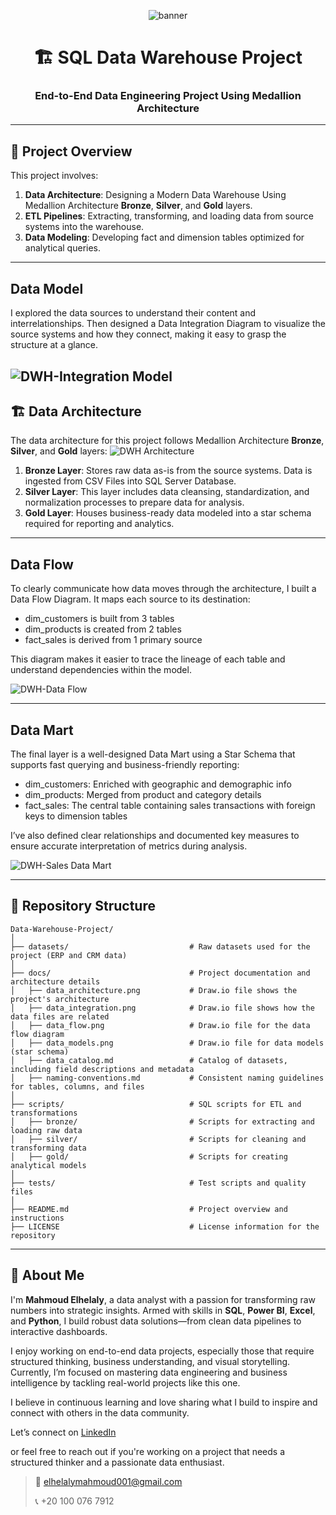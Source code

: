 <!-- Banner -->
<p align="center">
  <img src="https://capsule-render.vercel.app/api?type=waving&color=0E76A8&height=200&section=header&text=SQL%20Data%20Warehouse%20Project&fontSize=35&fontColor=ffffff" alt="banner"/>
</p>

<h1 align="center">🏗️ SQL Data Warehouse Project</h1>
<h3 align="center">End-to-End Data Engineering Project Using Medallion Architecture</h3>


---

## 📖 Project Overview

This project involves:

1. **Data Architecture**: Designing a Modern Data Warehouse Using Medallion Architecture **Bronze**, **Silver**, and **Gold** layers.
2. **ETL Pipelines**: Extracting, transforming, and loading data from source systems into the warehouse.
3. **Data Modeling**: Developing fact and dimension tables optimized for analytical queries.

---
## Data Model 

I explored the data sources to understand their content and interrelationships.
Then designed a Data Integration Diagram to visualize the source systems and how they connect, making it easy to grasp the structure at a glance.

![DWH-Integration Model](https://github.com/user-attachments/assets/dc0c6f7c-a266-4fc2-9971-c81dd0d1a51a)
---

## 🏗️ Data Architecture

The data architecture for this project follows Medallion Architecture **Bronze**, **Silver**, and **Gold** layers:
![DWH Architecture](https://github.com/user-attachments/assets/0613a37f-e13e-47f1-94a6-0a04baba3545)

1. **Bronze Layer**: Stores raw data as-is from the source systems. Data is ingested from CSV Files into SQL Server Database.
2. **Silver Layer**: This layer includes data cleansing, standardization, and normalization processes to prepare data for analysis.
3. **Gold Layer**: Houses business-ready data modeled into a star schema required for reporting and analytics.

---
## Data Flow 
To clearly communicate how data moves through the architecture, I built a Data Flow Diagram. It maps each source to its destination:

* dim_customers is built from 3 tables
* dim_products is created from 2 tables
* fact_sales is derived from 1 primary source

This diagram makes it easier to trace the lineage of each table and understand dependencies within the model.

![DWH-Data Flow](https://github.com/user-attachments/assets/ee6ddcda-7a16-4f02-9ece-22cb65a749a4)

---
## Data Mart
The final layer is a well-designed Data Mart using a Star Schema that supports fast querying and business-friendly reporting:

* dim_customers: Enriched with geographic and demographic info
* dim_products: Merged from product and category details
* fact_sales: The central table containing sales transactions with foreign keys to dimension tables

I’ve also defined clear relationships and documented key measures to ensure accurate interpretation of metrics during analysis.

![DWH-Sales Data Mart](https://github.com/user-attachments/assets/bc478708-f135-4c54-9fa4-0ad291e78f08)

---

## 📂 Repository Structure
```
Data-Warehouse-Project/
│
├── datasets/                           # Raw datasets used for the project (ERP and CRM data)
│
├── docs/                               # Project documentation and architecture details
│   ├── data_architecture.png           # Draw.io file shows the project's architecture
│   ├── data_integration.png            # Draw.io file shows how the data files are related
│   ├── data_flow.png                   # Draw.io file for the data flow diagram
│   ├── data_models.png                 # Draw.io file for data models (star schema)
│   ├── data_catalog.md                 # Catalog of datasets, including field descriptions and metadata
│   ├── naming-conventions.md           # Consistent naming guidelines for tables, columns, and files
│
├── scripts/                            # SQL scripts for ETL and transformations
│   ├── bronze/                         # Scripts for extracting and loading raw data
│   ├── silver/                         # Scripts for cleaning and transforming data
│   ├── gold/                           # Scripts for creating analytical models
│
├── tests/                              # Test scripts and quality files
│
├── README.md                           # Project overview and instructions
├── LICENSE                             # License information for the repository

```
---

## 🌟 About Me

I'm **Mahmoud Elhelaly**, a data analyst with a passion for transforming raw numbers into strategic insights.
Armed with skills in **SQL**, **Power BI**, **Excel**, and **Python**, I build robust data solutions—from clean data pipelines to interactive dashboards.

I enjoy working on end-to-end data projects, especially those that require structured thinking, business understanding, and visual storytelling.
Currently, I’m focused on mastering data engineering and business intelligence by tackling real-world projects like this one.

I believe in continuous learning and love sharing what I build to inspire and connect with others in the data community.

Let’s connect on 
[LinkedIn](https://www.linkedin.com/in/mahmoud--elhelaly/)

or feel free to reach out if you're working on a project that needs a structured thinker and a passionate data enthusiast.

> 📧 elhelalymahmoud001@gmail.com
> 
>📞 +20 100 076 7912
